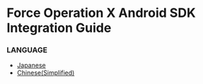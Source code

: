 # Force Operation X Android SDK Integration Guide

### LANGUAGE

* [Japanese](./lang/ja/README.md)
* [Chinese(Simplified)](./lang/zh-cn/README.md)
